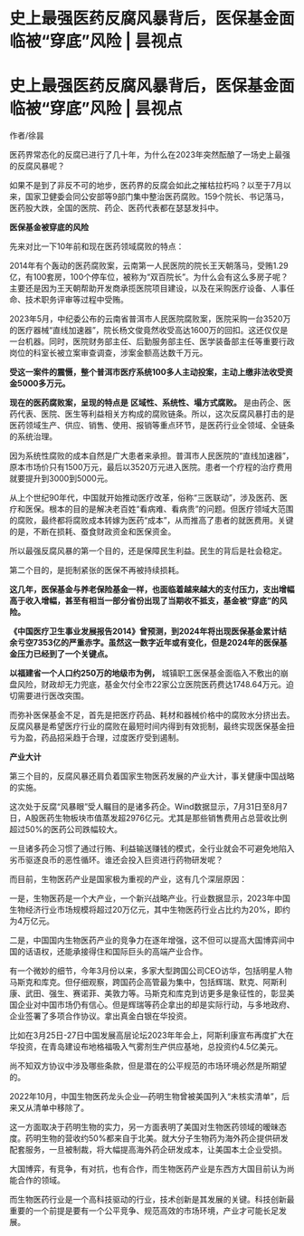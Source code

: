 # 史上最强医药反腐风暴背后，医保基金面临被“穿底”风险 | 昙视点

# 史上最强医药反腐风暴背后，医保基金面临被“穿底”风险 | 昙视点

作者/徐昙

医药界常态化的反腐已进行了几十年，为什么在2023年突然酝酿了一场史上最强的反腐风暴呢？

如果不是到了非反不可的地步，医药界的反腐会如此之摧枯拉朽吗？以至于7月以来，国家卫健委会同公安部等9部门集中整治医药腐败。159个院长、书记落马，医药股大跌，全国的医院、药企、医药代表都在瑟瑟发抖中。

**医保基金被穿底的风险**

先来对比一下10年前和现在医药领域腐败的特点：

2014年有个轰动的医药腐败案，云南第一人民医院的院长王天朝落马，受贿1.29亿，有100套房，100个停车位，被称为“双百院长”。为什么会有这么多房子呢？主要还是因为王天朝帮助开发商承揽医院项目建设，以及在采购医疗设备、人事任命、技术职务评审等过程中受贿。

2023年5月，中纪委公布的云南省普洱市人民医院腐败案，医院采购一台3520万的医疗器械“直线加速器”，院长杨文俊竟然收受高达1600万的回扣。这还仅仅是一台机器。同时，医院财务部主任、后勤服务部主任、医学装备部主任等重要行政岗位的科室长被立案审查调查，涉案金额高达数千万元。

**受这一案件的震慑，整个普洱市医疗系统100多人主动投案，主动上缴非法收受资金5000多万元。**

**现在的医药腐败案，呈现的特点是** **区域性、系统性、塌方式腐败。**
是由药企、医药代表、医院、医生等利益相关方构成的腐败链条。所以，这次反腐风暴打击的是医药领域生产、供应、销售、使用、报销等重点环节，是医药行业全领域、全链条的系统治理。

因为系统性腐败的成本自然是广大患者来承担。普洱市人民医院的“直线加速器”，原本市场价只有1500万元，最后以3520万元进入医院。患者一个疗程的治疗费用就要提升到3000到5000元。

从上个世纪90年代，中国就开始推动医疗改革，俗称“三医联动”，涉及医药、医疗和医保。根本的目的是解决老百姓“看病难、看病贵”的问题。但医疗领域大范围的腐败，最终都将腐败成本转嫁为医药“成本”，从而推高了患者的就医费用。关键的是，不断在损耗、蚕食财政资金和医保资金。

所以最强反腐风暴的第一个目的，还是保障民生利益。民生的背后是社会稳定。

第二个目的，是扼制紧张的医保不再被持续损耗。

**这几年，医保基金与养老保险基金一样，也面临着越来越大的支付压力，支出增幅高于收入增幅，甚至有相当一部分省份出现了当期收不抵支，基金被“穿底”的风险。**

**《中国医疗卫生事业发展报告2014》曾预测，到2024年将出现医保基金累计结余亏空7353亿的严重赤字。虽然这一数字近年或有变化，但是2024年的医保基金压力已经到了一个关键点。**

**以福建省一个人口约250万的地级市为例，**
城镇职工医保基金面临入不敷出的崩盘风险，财政却无力兜底，基金欠付全市22家公立医院医药费达1748.64万元。迫切需要进行医改突围。

而弥补医保基金不足，首先是把医疗药品、耗材和器械价格中的腐败水分挤出去。反腐风暴是希望医疗行业的腐败在最短时间内得到有效扼制，最终实现医保基金扭亏为盈，药品招采趋于合理，过度医疗受到遏制。

**产业大计**

第三个目的，反腐风暴还肩负着国家生物医药发展的产业大计，事关健康中国战略的实施。

这次处于反腐“风暴眼”受人瞩目的是诸多药企。Wind数据显示，7月31日至8月7日，A股医药生物板块市值蒸发超2976亿元。尤其是那些销售费用占总营收比例超过50%的医药公司跌幅较大。

一旦诸多药企习惯了通过行贿、利益输送赚钱的模式，全行业就会不可避免地陷入劣币驱逐良币的恶性循环。谁还会投入巨资进行药物研发呢？

而目前，生物医药产业是国家极为重视的产业，这有几个深层原因：

一是，生物医药是一个大产业，一个新兴战略产业。行业数据显示，2023年中国生物经济行业市场规模将超过20万亿元，其中生物医药行业占比约为20%，即约为4万亿元。

二是，中国国内生物医药产业的竞争力在逐年增强，这不但可以提高大国博弈间中国的话语权，还能承接得住和国际巨头的高端产业合作。

有一个微妙的细节，今年3月份以来，多家大型跨国公司CEO访华，包括明星人物马斯克和库克。但仔细观察，跨国药企高管最为集中，包括辉瑞、默克、阿斯利康、武田、强生、赛诺菲、美敦力等。马斯克和库克到访更多是象征性的，彰显美国企业对中国市场仍有信心。但是辉瑞等药企拿出的却是实际行动，与多地政府、企业签署了多项合作协议。拿出真金白银在华投资。

比如在3月25日-27日中国发展高层论坛2023年年会上，阿斯利康宣布再度扩大在华投资，在青岛建设布地格福吸入气雾剂生产供应基地，总投资约4.5亿美元。

尚不知双方协议中涉及哪些条款，但是潜在的公平规范的市场环境必然是所期望的。

2022年10月，中国生物医药龙头企业—药明生物曾被美国列入“未核实清单”，后来又从清单中移除了。

这一方面取决于药明生物的实力，另一方面表明了美国对生物医药领域的暧昧态度。药明生物的营收约50%都来自于北美。就大分子生物药为海外药企提供研发配套服务，一旦被制裁，将大幅提高海外药企研发成本，让美国本土企业受损。

大国博弈，有竞争，有对抗，也有合作，而生物医药产业是东西方大国目前认为尚能合作的领域。

而生物医药行业是一个高科技驱动的行业，技术创新是其发展的关键。科技创新最重要的一个前提是要有一个公平竞争、规范高效的市场环境，产业才可能长足发展。

